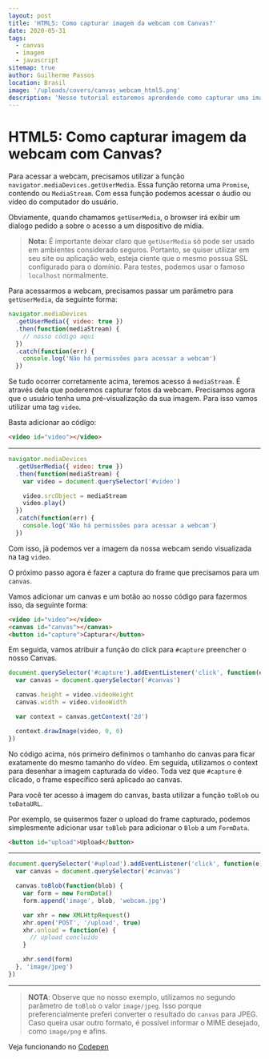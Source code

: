 ```yaml
---
layout: post
title: 'HTML5: Como capturar imagem da webcam com Canvas?'
date: 2020-05-31
tags:
  - canvas
  - imagem
  - javascript
sitemap: true
author: Guilherme Passos
location: Brasil
image: '/uploads/covers/canvas_webcam_html5.png'
description: 'Nesse tutorial estaremos aprendendo como capturar uma imagem de uma webcam, através do Canvas'
---
```


# HTML5: Como capturar imagem da webcam com Canvas?

Para acessar a webcam, precisamos utilizar a função `navigator.mediaDevices.getUserMedia`. Essa função retorna uma `Promise`, contendo ou `MediaStream`. Com essa função podemos acessar o áudio ou vídeo do computador do usuário.

Obviamente, quando chamamos `getUserMedia`, o browser irá exibir um dialogo pedido a sobre o acesso a um dispositivo de mídia.

> **Nota:** É importante deixar claro que `getUserMedia` só pode ser usado em ambientes considerado seguros. Portanto, se quiser utilizar em seu site ou aplicação web, esteja ciente que o mesmo possua SSL configurado para o domínio. Para testes, podemos usar o famoso `localhost` normalmente.

Para acessarmos a webcam, precisamos passar um parâmetro para `getUserMedia`, da seguinte forma:

```javascript
navigator.mediaDevices
  .getUserMedia({ video: true })
  .then(function(mediaStream) {
    // nosso código aqui
  })
  .catch(function(err) {
    console.log('Não há permissões para acessar a webcam')
  })
```

Se tudo ocorrer corretamente acima, teremos acesso á `mediaStream`. É através dela que poderemos capturar fotos da webcam. Precisamos agora que o usuário tenha uma pré-visualização da sua imagem. Para isso vamos utilizar uma tag `video`.

Basta adicionar ao código:

```html
<video id="video"></video>
```

---

```javascript
navigator.mediaDevices
  .getUserMedia({ video: true })
  .then(function(mediaStream) {
    var video = document.querySelector('#video')

    video.srcObject = mediaStream
    video.play()
  })
  .catch(function(err) {
    console.log('Não há permissões para acessar a webcam')
  })
```

Com isso, já podemos ver a imagem da nossa webcam sendo visualizada na tag `video`.

O próximo passo agora é fazer a captura do frame que precisamos para um `canvas`.

Vamos adicionar um canvas e um botão ao nosso código para fazermos isso, da seguinte forma:

```html
<video id="video"></video>
<canvas id="canvas"></canvas>
<button id="capture">Capturar</button>
```

Em seguida, vamos atribuir a função do click para `#capture` preencher o nosso Canvas.

```javascript
document.querySelector('#capture').addEventListener('click', function(e) {
  var canvas = document.querySelector('#canvas')

  canvas.height = video.videoHeight
  canvas.width = video.videoWidth

  var context = canvas.getContext('2d')

  context.drawImage(video, 0, 0)
})
```

No código acima, nós primeiro definimos o tamhanho do canvas para ficar exatamente do mesmo tamanho do vídeo. Em seguida, utilizamos o context para desenhar a imagem capturada do vídeo. Toda vez que `#capture` é clicado, o frame específico será aplicado ao canvas.

Para você ter acesso à imagem do canvas, basta utilizar a função `toBlob` ou `toDataURL`.

Por exemplo, se quisermos fazer o upload do frame capturado, podemos simplesmente adicionar usar `toBlob` para adicionar o `Blob` a um `FormData`.

```html
<button id="upload">Upload</button>
```

---

```javascript
document.querySelector('#upload').addEventListener('click', function(e) {
  var canvas = document.querySelector('#canvas')

  canvas.toBlob(function(blob) {
    var form = new FormData()
    form.append('image', blob, 'webcam.jpg')

    var xhr = new XMLHttpRequest()
    xhr.open('POST', '/upload', true)
    xhr.onload = function(e) {
      // upload concluído
    }

    xhr.send(form)
  }, 'image/jpeg')
})
```

---

> **NOTA**: Observe que no nosso exemplo, utilizamos no segundo parâmetro de `toBlob` o valor `image/jpeg`. Isso porque preferencialmente preferi converter o resultado do `canvas` para JPEG. Caso queira usar outro formato, é possível informar o MIME desejado, como `image/png` e afins.

Veja funcionando no [Codepen](https://codepen.io/wallacemaxters/pen/XWmvLXE)
